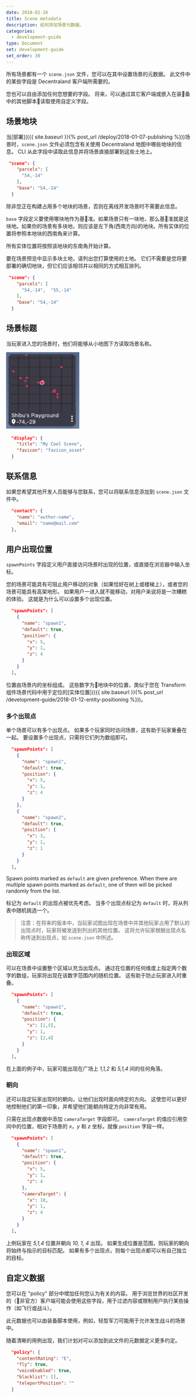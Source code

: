 ```yaml
---
date: 2018-02-26
title: Scene metadata
description: 如何添加场景元数据。
categories:
  - development-guide
type: Document
set: development-guide
set_order: 30
---
```



所有场景都有一个 `scene.json` 文件，您可以在其中设置场景的元数据。 此文件中的某些字段是 Decentraland 客户端所需要的。

您也可以自由添加任何您想要的字段。 将来，可以通过其它客户端或嵌入在装备中的其他脚本读取使用自定义字段。

## 场景地块

当[部署](({{ site.baseurl }}{% post_url /deploy/2018-01-07-publishing %}))场景时，`scene.json` 文件必须包含有关使用 Decentraland 地图中哪些地块的信息。 CLI 从此字段中读取此信息并将场景直接部署到这些土地上。

```json
 "scene": {
    "parcels": [
      "54,-14"
    ],
    "base": "54,-14"
  }
```

除非您正在构建占用多个地块的场景，否则在离线开发场景时不需要此信息。

`base` 字段定义要使用哪块地作为基准。如果场景只有一块地，那么基准就是这块地。如果你的场景有多块地，则应该是左下角(西南方向)的地块。所有实体的位置将参照本地块的西南角来计算。

所有实体位置将按照该地块的东南角开始计算。

要在场景预览中显示多块土地，请列出您打算使用的土地。 它们不需要是您将要部署的确切地块，但它们应该相邻并以相同的方式相互排列。

```json
 "scene": {
    "parcels": [
      "54,-14",  "55,-14"
    ],
    "base": "54,-14"
  }
```

## 场景标题

当玩家进入您的场景时，他们将能够从小地图下方读取场景名称。

<img src="/images/media/scene-name.png" alt="Scene name" width="200"/>

```json
  "display": {
    "title": "My Cool Scene",
    "favicon": "favicon_asset"
  }
```

## 联系信息

如果您希望其他开发人员能够与您联系，您可以将联系信息添加到 `scene.json` 文件中。

```json
  "contact": {
    "name": "author-name",
    "email": "name@mail.com"
  },
```

## 用户出现位置

`spawnPoints` 字段定义用户直接访问场景时出现的位置，或直接在浏览器中输入坐标。

您的场景可能具有可阻止用户移动的对象（如果恰好在树上或楼梯上），或者您的场景可能具有高架地形。 如果用户一进入就不能移动，对用户来说将是一次糟糕的体验。 这就是为什么可以设置多个出现位置。

```json
  "spawnPoints": [
    {
      "name": "spawn1",
      "default": true,
      "position": {
        "x": 5,
        "y": 1,
        "z": 4
      }
    }
  ],
```

位置由场景内的坐标组成。 这些数字为地块中的位置，类似于您在 Transform 组件场景代码中用于定位的[实体位置](({{ site.baseurl }}{% post_url /development-guide/2018-01-12-entity-positioning %}))。

### 多个出现点

单个场景可以有多个出现点。 如果多个玩家同时访问场景，这有助于玩家重叠在一起。 要设置多个出现点，只需将它们列为数组即可。


```json
  "spawnPoints": [
    {
      "name": "spawn1",
      "default": true,
      "position": {
        "x": 5,
        "y": 1,
        "z": 4
      }
	},
	{
      "name": "spawn2",
      "default": true,
      "position": {
        "x": 3,
        "y": 1,
        "z": 1
      }
    }
  ],
```


Spawn points marked as `default` are given preference. When there are multiple spawn points marked as `default`, one of them will be picked randomly from the list.

标记为 `default` 的出现点被优先考虑。 当多个出现点标记为 `default` 时，将从列表中随机挑选一个。

> 注意：在将来的版本中，当玩家试图出现在场景中并其他玩家占用了默认的出现点时，玩家将被发送到列出的其他位置。 这将允许玩家根据出现点名称传送到出现点，如 `scene.json` 中所述。


### 出现区域

可以在场景中设置整个区域以充当出现点。 通过在位置的任何维度上指定两个数字的数组，玩家将出现在该数字范围内的随机位置。 这有助于防止玩家进入时重叠。


```json
  "spawnPoints": [
    {
      "name": "spawn1",
      "default": true,
      "position": {
        "x": [1,5],
        "y": 1,
        "z": [2,4]
      }
    }
  ],
```

在上面的例子中，玩家可能出现在广场上 _1,1,2_ 和 _5,1,4_ 间的任何角落。

### 朝向

还可以指定玩家出现时的朝向，让他们出现时面向特定的方向。 这使您可以更好地控制他们的第一印象，并希望他们能朝向特定方向非常有用。

只需在出现点数据中添加 `cameraTarget` 字段即可。 `cameraTarget` 的值应引用空间中的位置，相对于场景的 _x_，_y_ 和 _z_ 坐标，就像 `position` 字段一样。


```json
  "spawnPoints": [
    {
      "name": "spawn1",
      "default": true,
      "position": {
        "x": 5,
        "y": 1,
        "z": 4
      },
      "cameraTarget": {
        "x": 10,
        "y": 1,
        "z": 4
      }
    }
  ],
```

上例玩家在 _5,1,4_ 位置并朝向 _10, 1, 4_ 出现。 如果生成位置是范围，则玩家的朝向将始终与指示的目标匹配。 如果有多个出现点，则每个出现点都可以有自己独立的目标。

## 自定义数据

您可以在 "policy" 部分中增加任何您认为有关的内容。 用于浏览世界的社区开发的（非官方）客户端可能会使用这些字段，用于过滤内容或限制用户执行某些操作（如飞行或战斗）。

此元数据也可以由装备脚本使用，例如，轻型军刀可能用于允许发生战斗的场景中。

随着清晰的用例出现，我们计划对可以添加到此文件的元数据定义更多约定。

```json
  "policy": {
    "contentRating": "E",
    "fly": true,
    "voiceEnabled": true,
    "blacklist": [],
    "teleportPosition": ""
  }
```
